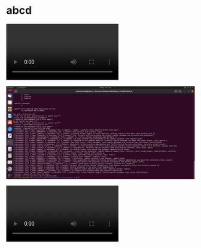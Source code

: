 # abcd
![a4082bda-372b-49e8-90ab-6357a04c174b](https://github.com/crazycutiera/abcd/blob/main/a4082bda-372b-49e8-90ab-6357a04c174b.webm)

![p2-4](https://github.com/crazycutiera/abcd/blob/main/p2-4.png)

![TestCases](https://github.com/crazycutiera/abcd/blob/main/TestCases.mp4)
